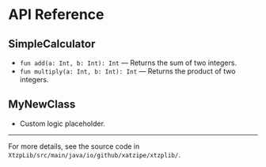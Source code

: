 # API Reference

## SimpleCalculator

- `fun add(a: Int, b: Int): Int` — Returns the sum of two integers.
- `fun multiply(a: Int, b: Int): Int` — Returns the product of two integers.

## MyNewClass

- Custom logic placeholder.

---

For more details, see the source code in `XtzpLib/src/main/java/io/github/xatzipe/xtzplib/`.
